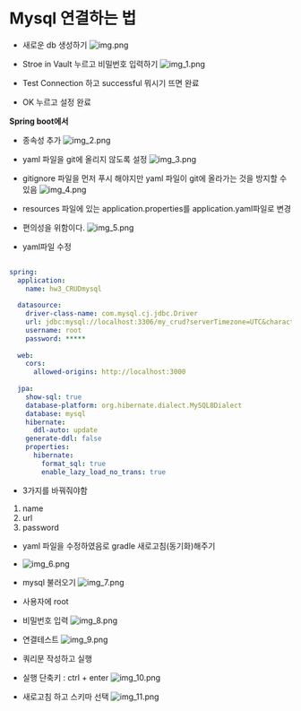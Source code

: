 # Mysql 연결하는 법
- 새로운 db 생성하기
![img.png](img.png)

- Stroe in Vault 누르고 비밀번호 입력하기
![img_1.png](img_1.png)

- Test Connection 하고 successful 뭐시기 뜨면 완료
- OK 누르고 설정 완료

**Spring boot에서**
- 종속성 추가
![img_2.png](img_2.png)

- yaml 파일을 git에 올리지 않도록 설정
![img_3.png](img_3.png)

- gitignore 파일을 먼저 푸시 해야지만 yaml 파일이 git에 올라가는 것을 방지할 수 있음
![img_4.png](img_4.png)

- resources 파일에 있는 application.properties를 application.yaml파일로 변경
- 편의성을 위함이다.
![img_5.png](img_5.png)

- yaml파일 수정
``` yaml
  
spring:  
  application:  
    name: hw3_CRUDmysql 
  
  datasource:  
    driver-class-name: com.mysql.cj.jdbc.Driver  
    url: jdbc:mysql://localhost:3306/my_crud?serverTimezone=UTC&characterEncoding=UTF-8  
    username: root  
    password: *****  
  
  web:  
    cors:  
      allowed-origins: http://localhost:3000  
  
  jpa:  
    show-sql: true  
    database-platform: org.hibernate.dialect.MySQL8Dialect  
    database: mysql  
    hibernate:  
      ddl-auto: update  
    generate-ddl: false  
    properties:  
      hibernate:  
        format_sql: true  
        enable_lazy_load_no_trans: true
```
- 3가지를 바꿔줘야함
1. name
2. url
3. password

- yaml 파일을 수정하였음로 gradle 새로고침(동기화)해주기
- ![img_6.png](img_6.png)

- mysql 불러오기
![img_7.png](img_7.png)

- 사용자에 root
- 비밀번호 입력
![img_8.png](img_8.png)

- 연결테스트
![img_9.png](img_9.png)

- 쿼리문 작성하고 실행
- 실행 단축키 : ctrl + enter
![img_10.png](img_10.png)

- 새로고침 하고 스키마 선택
![img_11.png](img_11.png)